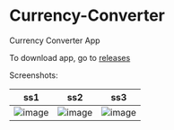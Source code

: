 # Currency-Converter
Currency Converter App

To download app, go to [releases](https://github.com/tejpratap46/Currency-Converter/releases)

Screenshots:

| ss1      | ss2 | ss3 |
|----------|--|---|
| ![image](https://github.com/tejpratap46/Currency-Converter/assets/10910252/2fa8e177-623d-4d97-9b62-ed84472f63d6) | ![image](https://github.com/tejpratap46/Currency-Converter/assets/10910252/3d844abd-fd00-40ff-9a21-8614d2ab343a) | ![image](https://github.com/tejpratap46/Currency-Converter/assets/10910252/d04d7f29-d638-4b8c-8862-d0689e51d22f) |
